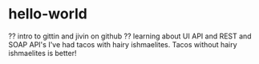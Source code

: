# hello-world
?? intro to gittin and jivin on github ??
learning about UI API and REST and SOAP API's 
I've had tacos with hairy ishmaelites.  Tacos without hairy ishmaelites is better!
